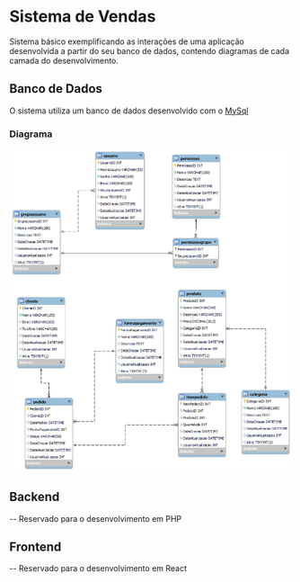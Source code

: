 # Sistema de Vendas
Sistema básico exemplificando as interações de uma aplicação desenvolvida a partir do seu banco de dados, contendo diagramas de cada camada do desenvolvimento.

## Banco de Dados
O sistema utiliza um banco de dados desenvolvido com o [MySql](https://www.mysql.com/)

### Diagrama
![image](/docs/diagrama_bd.png)

## Backend
-- Reservado para o desenvolvimento em PHP

## Frontend
-- Reservado para o desenvolvimento em React